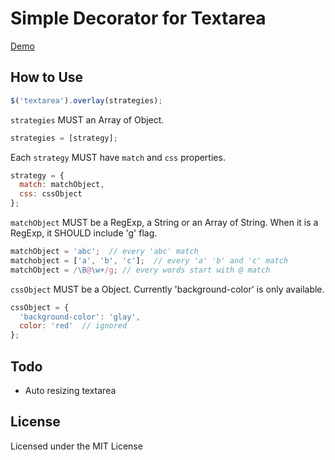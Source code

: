 Simple Decorator for Textarea
=============================

[Demo](http://yuku-t.com/jquery-textoverlay)

How to Use
----------

```js
$('textarea').overlay(strategies);
```

`strategies` MUST an Array of Object.

```js
strategies = [strategy];
```

Each `strategy` MUST have `match` and `css` properties.

```js
strategy = {
  match: matchObject,
  css: cssObject
};
```

`matchObject` MUST be a RegExp, a String or an Array of String. When it is a RegExp, it SHOULD include 'g' flag.

```js
matchObject = 'abc';  // every 'abc' match
matchobject = ['a', 'b', 'c'];  // every 'a' 'b' and 'c' match
matchObject = /\B@\w+/g; // every words start with @ match
```

`cssObject` MUST be a Object. Currently 'background-color' is only available.

```js
cssObject = {
  'background-color': 'glay',
  color: 'red'  // ignored
};
```

Todo
----

- Auto resizing textarea

License
-------

Licensed under the MIT License
